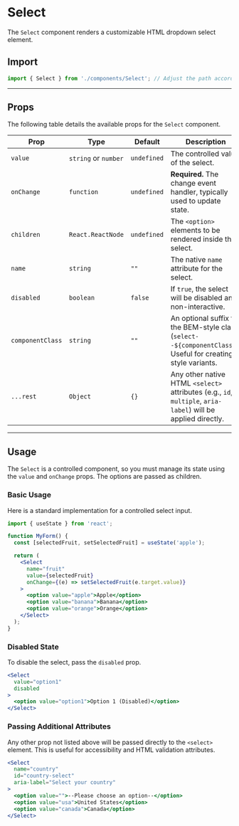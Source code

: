 # Select

The `Select` component renders a customizable HTML dropdown select element.

## Import

```jsx
import { Select } from './components/Select'; // Adjust the path according to your project structure
````

-----

## Props

The following table details the available props for the `Select` component.

| Prop             | Type            | Default     | Description                                                                                                                               |
| ---------------- | --------------- | ----------- | ----------------------------------------------------------------------------------------------------------------------------------------- |
| `value`          | `string` or `number` | `undefined` | The controlled value of the select.                                                                                                       |
| `onChange`       | `function`      | `undefined` | **Required.** The change event handler, typically used to update state.                                                                   |
| `children`       | `React.ReactNode` | `undefined` | The `<option>` elements to be rendered inside the select.                                                                                 |
| `name`           | `string`        | `""`        | The native `name` attribute for the select.                                                                                               |
| `disabled`       | `boolean`       | `false`     | If `true`, the select will be disabled and non-interactive.                                                                               |
| `componentClass` | `string`        | `""`        | An optional suffix for the BEM-style class (`select--${componentClass}`). Useful for creating style variants.                            |
| `...rest`        | `Object`        | `{}`        | Any other native HTML `<select>` attributes (e.g., `id`, `multiple`, `aria-label`) will be applied directly.                              |

-----

## Usage

The `Select` is a controlled component, so you must manage its state using the `value` and `onChange` props. The options are passed as children.

### Basic Usage

Here is a standard implementation for a controlled select input.

```jsx
import { useState } from 'react';

function MyForm() {
  const [selectedFruit, setSelectedFruit] = useState('apple');

  return (
    <Select
      name="fruit"
      value={selectedFruit}
      onChange={(e) => setSelectedFruit(e.target.value)}
    >
      <option value="apple">Apple</option>
      <option value="banana">Banana</option>
      <option value="orange">Orange</option>
    </Select>
  );
}
```

### Disabled State

To disable the select, pass the `disabled` prop.

```jsx
<Select
  value="option1"
  disabled
>
  <option value="option1">Option 1 (Disabled)</option>
</Select>
```

### Passing Additional Attributes

Any other prop not listed above will be passed directly to the `<select>` element. This is useful for accessibility and HTML validation attributes.

```jsx
<Select
  name="country"
  id="country-select"
  aria-label="Select your country"
>
  <option value="">--Please choose an option--</option>
  <option value="usa">United States</option>
  <option value="canada">Canada</option>
</Select>
```
